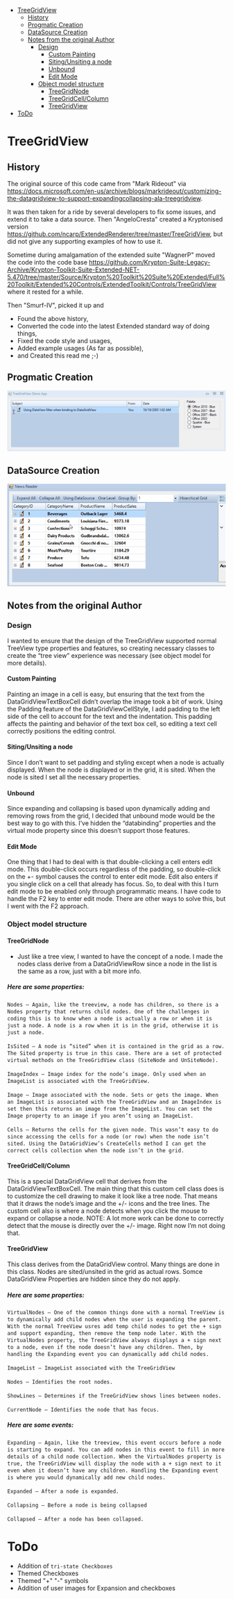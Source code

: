 ﻿<!-- Start Document Outline -->

* [TreeGridView](#treegridview)
	* [History](#history)
	* [Progmatic Creation](#progmatic-creation)
	* [DataSource Creation](#datasource-creation)
	* [Notes from the original Author](#notes-from-the-original-author)
		* [Design](#design)
			* [Custom Painting](#custom-painting)
			* [Siting/Unsiting a node](#sitingunsiting-a-node)
			* [Unbound](#unbound)
			* [Edit Mode](#edit-mode)
		* [Object model structure](#object-model-structure)
			* [TreeGridNode](#treegridnode)
			* [TreeGridCell/Column](#treegridcellcolumn)
			* [TreeGridView](#treegridview-1)
* [ToDo](#todo)

<!-- End Document Outline -->

# TreeGridView
## History
The original source of this code came from "Mark Rideout" via https://docs.microsoft.com/en-us/archive/blogs/markrideout/customizing-the-datagridview-to-support-expandingcollapsing-ala-treegridview.

It was then taken for a ride by several developers to fix some issues, and extend it to take a data source. Then "AngeloCresta" created a Kryptonised version https://github.com/ncarp/ExtendedRenderer/tree/master/TreeGridView, but did not give any supporting examples of how to use it.

Sometime during amalgamation of the extended suite "WagnerP" moved the code into the code base https://github.com/Krypton-Suite-Legacy-Archive/Krypton-Toolkit-Suite-Extended-NET-5.470/tree/master/Source/Krypton%20Toolkit%20Suite%20Extended/Full%20Toolkit/Extended%20Controls/ExtendedToolkit/Controls/TreeGridView where it rested for a while.

Then "Smurf-IV", picked it up and 
- Found the above history, 
- Converted the code into the latest Extended standard way of doing things, 
- Fixed the code style and usages, 
- Added example usages (As far as possible), 
- and Created this read me ;-)

## Progmatic Creation
![](TreeGidViewTheming.gif)

## DataSource Creation
![](TreeGridViewDaataSource.gif)

## Notes from the original Author
### Design
I wanted to ensure that the design of the TreeGridView supported normal TreeView type properties and features, so creating necessary classes to create the “tree view” experience was necessary (see object model for more details).

#### Custom Painting
Painting an image in a cell is easy, but ensuring that the text from the DataGridViewTextBoxCell didn’t overlap the image took a bit of work. Using the Padding feature of the DataGridViewCellStyle, I add padding to the left side of the cell to account for the text and the indentation. This padding affects the painting and behavior of the text box cell, so editing a text cell correctly positions the editing control.

#### Siting/Unsiting a node
Since I don’t want to set padding and styling except when a node is actually displayed. When the node is displayed or in the grid, it is sited. When the node is sited I set all the necessary properties.

#### Unbound
Since expanding and collapsing is based upon dynamically adding and removing rows from the grid, I decided that unbound mode would be the best way to go with this. I’ve hidden the “databinding” properties and the virtual mode property since this doesn’t support those features.

#### Edit Mode
One thing that I had to deal with is that double-clicking a cell enters edit mode. This double-click occurs regardless of the padding, so double-click on the +\- symbol causes the control to enter edit mode. Edit also enters if you single click on a cell that already has focus. So, to deal with this I turn edit mode to be enabled only through programmatic means. I have code to handle the F2 key to enter edit mode. There are other ways to solve this, but I went with the F2 approach.

### Object model structure

#### TreeGridNode
- Just like a tree view, I wanted to have the concept of a node. I made the nodes class derive from a DataGridViewRow since a node in the list is the same as a row, just with a bit more info.

##### Here are some properties:

    Nodes – Again, like the treeview, a node has children, so there is a Nodes property that returns child nodes. One of the challenges in coding this is to know when a node is actually a row or when it is just a node. A node is a row when it is in the grid, otherwise it is just a node.

    IsSited – A node is “sited” when it is contained in the grid as a row. The Sited property is true in this case. There are a set of protected virtual methods on the TreeGridView class (SiteNode and UnSiteNode).

    ImageIndex – Image index for the node’s image. Only used when an ImageList is associated with the TreeGridView.

    Image – Image associated with the node. Sets or gets the image. When an ImageList is associated with the TreeGridView and an ImageIndex is set then this returns an image from the ImageList. You can set the Image property to an image if you aren’t using an ImageList.

    Cells – Returns the cells for the given node. This wasn’t easy to do since accessing the cells for a node (or row) when the node isn’t sited. Using the DataGridView’s CreateCells method I can get the correct cells collection when the node isn’t in the grid.

#### TreeGridCell/Column
This is a special DataGridView cell that derives from the DataGridViewTextBoxCell. The main thing that this custom cell class does is to customize the cell drawing to make it look like a tree node. That means that it draws the node’s image and the +/- icons and the tree lines. The custom cell also is where a node detects when you click the mouse to expand or collapse a node. NOTE: A lot more work can be done to correctly detect that the mouse is directly over the +/- image. Right now I’m not doing that.

#### TreeGridView 
This class derives from the DataGridView control. Many things are done in this class. Nodes are sited/unsited in the grid as actual rows. Somce DataGridView Properties are hidden since they do not apply.

##### Here are some properties:

    VirtualNodes – One of the common things done with a normal TreeView is to dynamically add child nodes when the user is expanding the parent. With the normal TreeView usres add temp child nodes to get the + sign and support expanding, then remove the temp node later. With the VirtualNodes property, the TreeGridView always displays a + sign next to a node, even if the node doesn’t have any children. Then, by handling the Expanding event you can dynamically add child nodes.

    ImageList – ImageList associated with the TreeGridView

    Nodes – Identifies the root nodes.

    ShowLines – Determines if the TreeGridView shows lines between nodes.

    CurrentNode – Identifies the node that has focus.

##### Here are some events:

    Expanding – Again, like the treeview, this event occurs before a node is starting to expand. You can add nodes in this event to fill in more details of a child node collection. When the VirtualNodes property is true, the TreeGridView will display the node with a + sign next to it even when it doesn’t have any children. Handling the Expanding event is where you would dynamically add new child nodes.

    Expanded – After a node is expanded.

    Collapsing – Before a node is being collapsed

    Collapsed – After a node has been collapsed.


# ToDo
- Addition of `tri-state Checkboxes`
- Themed Checkboxes
- Themed "+" "-" symbols
- Addition of user images for Expansion and checkboxes
